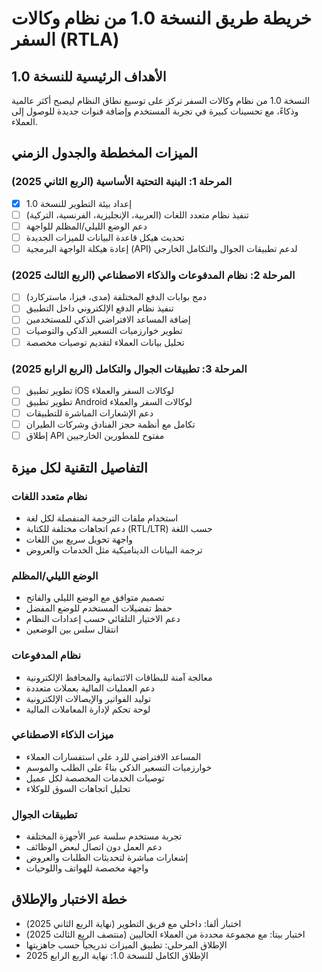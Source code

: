 # خريطة طريق النسخة 1.0 من نظام وكالات السفر (RTLA)

## الأهداف الرئيسية للنسخة 1.0

النسخة 1.0 من نظام وكالات السفر تركز على توسيع نطاق النظام ليصبح أكثر عالمية وذكاءً، مع تحسينات كبيرة في تجربة المستخدم وإضافة قنوات جديدة للوصول إلى العملاء.

## الميزات المخططة والجدول الزمني

### المرحلة 1: البنية التحتية الأساسية (الربع الثاني 2025)

- [x] إعداد بيئة التطوير للنسخة 1.0
- [ ] تنفيذ نظام متعدد اللغات (العربية، الإنجليزية، الفرنسية، التركية)
- [ ] دعم الوضع الليلي/المظلم للواجهة
- [ ] تحديث هيكل قاعدة البيانات للميزات الجديدة
- [ ] إعادة هيكلة الواجهة البرمجية (API) لدعم تطبيقات الجوال والتكامل الخارجي

### المرحلة 2: نظام المدفوعات والذكاء الاصطناعي (الربع الثالث 2025)

- [ ] دمج بوابات الدفع المختلفة (مدى، فيزا، ماستركارد)
- [ ] تنفيذ نظام الدفع الإلكتروني داخل التطبيق
- [ ] إضافة المساعد الافتراضي الذكي للمستخدمين
- [ ] تطوير خوارزميات التسعير الذكي والتوصيات
- [ ] تحليل بيانات العملاء لتقديم توصيات مخصصة

### المرحلة 3: تطبيقات الجوال والتكامل (الربع الرابع 2025)

- [ ] تطوير تطبيق iOS لوكالات السفر والعملاء
- [ ] تطوير تطبيق Android لوكالات السفر والعملاء
- [ ] دعم الإشعارات المباشرة للتطبيقات
- [ ] تكامل مع أنظمة حجز الفنادق وشركات الطيران
- [ ] إطلاق API مفتوح للمطورين الخارجيين

## التفاصيل التقنية لكل ميزة

### نظام متعدد اللغات

- استخدام ملفات الترجمة المنفصلة لكل لغة
- دعم اتجاهات مختلفة للكتابة (RTL/LTR) حسب اللغة
- واجهة تحويل سريع بين اللغات
- ترجمة البيانات الديناميكية مثل الخدمات والعروض

### الوضع الليلي/المظلم

- تصميم متوافق مع الوضع الليلي والفاتح
- حفظ تفضيلات المستخدم للوضع المفضل
- دعم الاختيار التلقائي حسب إعدادات النظام
- انتقال سلس بين الوضعين

### نظام المدفوعات

- معالجة آمنة للبطاقات الائتمانية والمحافظ الإلكترونية
- دعم العمليات المالية بعملات متعددة
- توليد الفواتير والإيصالات الإلكترونية
- لوحة تحكم لإدارة المعاملات المالية

### ميزات الذكاء الاصطناعي

- المساعد الافتراضي للرد على استفسارات العملاء
- خوارزميات التسعير الذكي بناءً على الطلب والموسم
- توصيات الخدمات المخصصة لكل عميل
- تحليل اتجاهات السوق للوكلاء

### تطبيقات الجوال

- تجربة مستخدم سلسة عبر الأجهزة المختلفة
- دعم العمل دون اتصال لبعض الوظائف
- إشعارات مباشرة لتحديثات الطلبات والعروض
- واجهة مخصصة للهواتف واللوحيات

## خطة الاختبار والإطلاق

- اختبار ألفا: داخلي مع فريق التطوير (نهاية الربع الثاني 2025)
- اختبار بيتا: مع مجموعة محددة من العملاء الحاليين (منتصف الربع الثالث 2025)
- الإطلاق المرحلي: تطبيق الميزات تدريجياً حسب جاهزيتها
- الإطلاق الكامل للنسخة 1.0: نهاية الربع الرابع 2025
